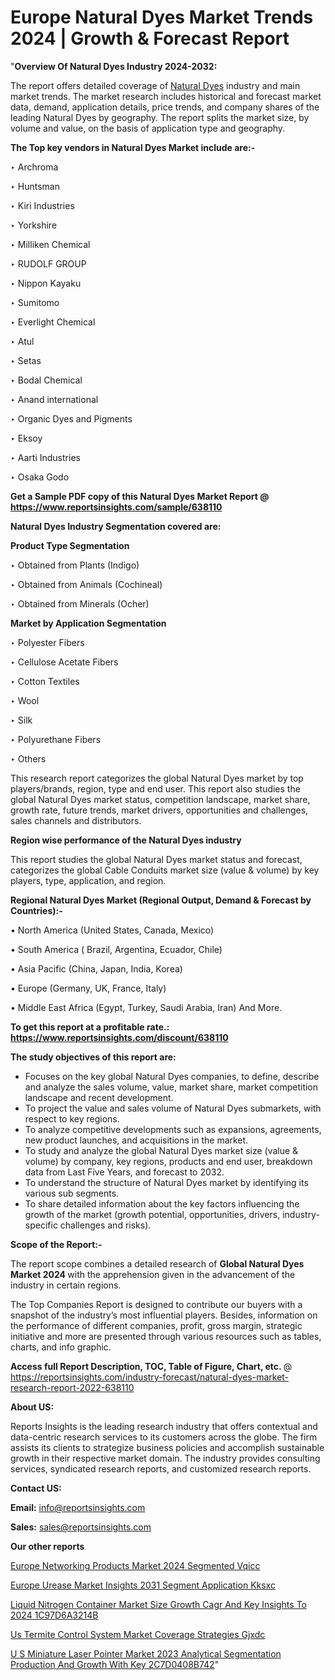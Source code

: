 # Europe Natural Dyes Market Trends 2024 | Growth & Forecast Report

"<strong>Overview Of Natural Dyes Industry 2024-2032:</strong>

The report offers detailed coverage of <a href=https://www.reportsinsights.com/sample/638110>Natural Dyes</a> industry and main market trends. The market research includes historical and forecast market data, demand, application details, price trends, and company shares of the leading Natural Dyes by geography. The report splits the market size, by volume and value, on the basis of application type and geography.

<strong>The Top key vendors in Natural Dyes Market include are:- </strong>

‣ Archroma

‣ Huntsman

‣ Kiri Industries

‣ Yorkshire

‣ Milliken Chemical

‣ RUDOLF GROUP

‣ Nippon Kayaku

‣ Sumitomo

‣ Everlight Chemical

‣ Atul

‣ Setas

‣ Bodal Chemical

‣ Anand international

‣ Organic Dyes and Pigments

‣ Eksoy

‣ Aarti Industries

‣ Osaka Godo

<strong>Get a Sample PDF copy of this Natural Dyes Market Report </strong><strong>@ <a href=https://www.reportsinsights.com/sample/638110 style=color:#0000ff;>https://www.reportsinsights.com/sample/638110</a> </strong>

<strong>Natural Dyes Industry Segmentation covered are:</strong>

<strong>Product Type Segmentation</strong>

‣    Obtained from Plants (Indigo)

‣ Obtained from Animals (Cochineal)

‣ Obtained from Minerals (Ocher)

<strong>Market by Application Segmentation</strong>

‣   Polyester Fibers

‣ Cellulose Acetate Fibers

‣ Cotton Textiles

‣ Wool

‣ Silk

‣ Polyurethane Fibers

‣ Others

This research report categorizes the global Natural Dyes market by top players/brands, region, type and end user. This report also studies the global Natural Dyes market status, competition landscape, market share, growth rate, future trends, market drivers, opportunities and challenges, sales channels and distributors.

<strong>Region wise performance of the Natural Dyes industry</strong><strong> </strong>

This report studies the global Natural Dyes market status and forecast, categorizes the global Cable Conduits market size (value &amp; volume) by key players, type, application, and region. 

<strong>Regional Natural Dyes Market (Regional Output, Demand &amp; Forecast by Countries):-</strong>

• North America (United States, Canada, Mexico)

• South America ( Brazil, Argentina, Ecuador, Chile)

• Asia Pacific (China, Japan, India, Korea)

• Europe (Germany, UK, France, Italy)

• Middle East Africa (Egypt, Turkey, Saudi Arabia, Iran) And More.

<strong>To get this report at a profitable rate.: <a href=https://www.reportsinsights.com/discount/638110 style=color:#0000ff;>https://www.reportsinsights.com/discount/638110</a></strong>

<strong>The study objectives of this report are:</strong>
<ul>
  <li>Focuses on the key global Natural Dyes companies, to define, describe and analyze the sales volume, value, market share, market competition landscape and recent development.</li>
  <li>To project the value and sales volume of Natural Dyes submarkets, with respect to key regions.</li>
  <li>To analyze competitive developments such as expansions, agreements, new product launches, and acquisitions in the market.</li>
  <li>To study and analyze the global Natural Dyes market size (value &amp; volume) by company, key regions, products and end user, breakdown data from Last Five Years, and forecast to 2032.</li>
  <li>To understand the structure of Natural Dyes market by identifying its various sub segments.</li>
  <li>To share detailed information about the key factors influencing the growth of the market (growth potential, opportunities, drivers, industry-specific challenges and risks).</li>
</ul>
<strong>Scope of the Report:-</strong><strong> </strong>

The report scope combines a detailed research of <strong>Global Natural Dyes Market 2024 </strong>with the apprehension given in the advancement of the industry in certain regions.

The Top Companies Report is designed to contribute our buyers with a snapshot of the industry’s most influential players. Besides, information on the performance of different companies, profit, gross margin, strategic initiative and more are presented through various resources such as tables, charts, and info graphic.

<strong>Access full Report Description, TOC, Table of Figure, Chart, etc. </strong>@   <a href=https://reportsinsights.com/industry-forecast/natural-dyes-market-research-report-2022-638110 style=color:#0000ff;>https://reportsinsights.com/industry-forecast/natural-dyes-market-research-report-2022-638110</a>

<strong>About US:</strong>

Reports Insights is the leading research industry that offers contextual and data-centric research services to its customers across the globe. The firm assists its clients to strategize business policies and accomplish sustainable growth in their respective market domain. The industry provides consulting services, syndicated research reports, and customized research reports.

<strong>Contact US:</strong>

<p class=""""><b>Email:</b> <a href=mailto:info@reportsinsights.com>info@reportsinsights.com</a></p>
<p class=""""><b>Sales:</b> <a href=mailto:sales@reportsinsights.com>sales@reportsinsights.com</a></p>

<strong>Our other reports</strong>

<a href=https://www.linkedin.com/pulse/europe-networking-products-market-2024-segmented-vqicc/>Europe Networking Products Market 2024 Segmented Vqicc</a>

<a href=https://www.linkedin.com/pulse/europe-urease-market-insights-2031-segment-application-kksxc/>Europe Urease Market Insights 2031 Segment Application Kksxc</a>

<a href=https://medium.com/@saliajay581/liquid-nitrogen-container-market-size-growth-cagr-and-key-insights-to-2024-1c97d6a3214b>Liquid Nitrogen Container Market Size Growth Cagr And Key Insights To 2024 1C97D6A3214B</a>

<a href=https://www.linkedin.com/pulse/us-termite-control-system-market-coverage-strategies-gjxdc/>Us Termite Control System Market Coverage Strategies Gjxdc</a>

<a href=https://medium.com/@yadavahaan91/u-s-miniature-laser-pointer-market-2023-analytical-segmentation-production-and-growth-with-key-2c7d0408b742>U S Miniature Laser Pointer Market 2023 Analytical Segmentation Production And Growth With Key 2C7D0408B742</a>"
